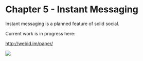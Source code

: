 # Chapter 5 - Instant Messaging

Instant messaging is a planned feature of solid social.

Current work is in progress here:

http://webid.im/paper/

![](http://webid.im/paper/paper.png)